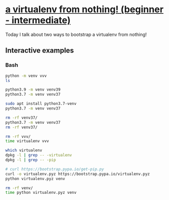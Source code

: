 # [a virtualenv from nothing! (beginner - intermediate)](https://youtu.be/OXmYKh0eTQ8)

Today I talk about two ways to bootstrap a virtualenv from nothing!

## Interactive examples

### Bash

```bash
python -m venv vvv
ls

python3.9 -m venv venv39
python3.7 -m venv venv37

sudo apt install python3.7-venv
python3.7 -m venv venv37

rm -rf venv37/
python3.7 -m venv venv37
rm -rf venv37/

rm -rf vvv/
time virtualenv vvv

which virtualenv
dpkg -l | grep -- -virtualenv
dpkg -l | grep -- -pip

# curl https://bootstrap.pypa.io/get-pip.py
curl -o virtualenv.pyz https://bootstrap.pypa.io/virtualenv.pyz
python virtualenv.pyz venv

rm -rf venv/
time python virtualenv.pyz venv
```
